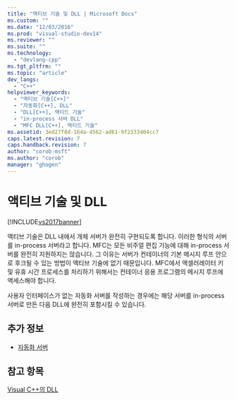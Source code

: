 ```yaml
---
title: "액티브 기술 및 DLL | Microsoft Docs"
ms.custom: ""
ms.date: "12/03/2016"
ms.prod: "visual-studio-dev14"
ms.reviewer: ""
ms.suite: ""
ms.technology: 
  - "devlang-cpp"
ms.tgt_pltfrm: ""
ms.topic: "article"
dev_langs: 
  - "C++"
helpviewer_keywords: 
  - "액티브 기술[C++]"
  - "자동화[C++], DLL"
  - "DLL[C++], 액티드 기술"
  - "in-process 서버 DLL"
  - "MFC DLL[C++], 액티드 기술"
ms.assetid: 3ed27f8d-164a-4562-ad61-9f2333404cc7
caps.latest.revision: 7
caps.handback.revision: 7
author: "corob-msft"
ms.author: "corob"
manager: "ghogen"
---
```

# 액티브 기술 및 DLL
[!INCLUDE[vs2017banner](../assembler/inline/includes/vs2017banner.md)]

액티브 기술은 DLL 내에서 개체 서버가 완전히 구현되도록 합니다.  이러한 형식의 서버를 in\-process 서버라고 합니다.  MFC는 모든 비주얼 편집 기능에 대해 in\-process 서버를 완전히 지원하지는 않습니다. 그 이유는 서버가 컨테이너의 기본 메시지 루프 안으로 후크될 수 있는 방법이 액티브 기술에 없기 때문입니다.  MFC에서 액셀러레이터 키 및 유휴 시간 프로세스를 처리하기 위해서는 컨테이너 응용 프로그램의 메시지 루프에 액세스해야 합니다.  
  
 사용자 인터페이스가 없는 자동화 서버를 작성하는 경우에는 해당 서버를 in\-process 서버로 만든 다음 DLL에 완전히 포함시킬 수 있습니다.  
  
## 추가 정보  
  
-   [자동화 서버](../mfc/automation-servers.md)  
  
## 참고 항목  
 [Visual C\+\+의 DLL](../build/dlls-in-visual-cpp.md)